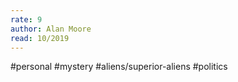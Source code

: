 ```yaml
---
rate: 9
author: Alan Moore
read: 10/2019
---
```


#personal #mystery #aliens/superior-aliens #politics 